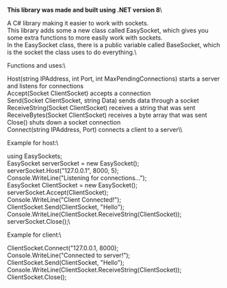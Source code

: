 **This library was made and built using .NET version 8**\\

A C# library making it easier to work with sockets.\
This library adds some a new class called EasySocket, which gives you some extra functions to more easily work with sockets.\
In the EasySocket class, there is a public variable called BaseSocket, which is the socket the class uses to do everything.\\

Functions and uses:\\

Host(string IPAddress, int Port, int MaxPendingConnections) starts a server and listens for connections\
Accept(Socket ClientSocket) accepts a connection\
Send(Socket ClientSocket, string Data) sends data through a socket\
ReceiveString(Socket ClientSocket) receives a string that was sent\
ReceiveBytes(Socket ClientSocket) receives a byte array that was sent\
Close() shuts down a socket connection\
Connect(string IPAddress, Port) connects a client to a server\\\\


Example for host:\\

using EasySockets;\
EasySocket serverSocket = new EasySocket();\
serverSocket.Host("127.0.0.1", 8000, 5);\
Console.WriteLine("Listening for connections...");\
EasySocket ClientSocket = new EasySocket();\
serverSocket.Accept(ClientSocket);\
Console.WriteLine("Client Connected!");\
ClientSocket.Send(ClientSocket, "Hello");\
Console.WriteLine(ClientSocket.ReceiveString(ClientSocket));\
serverSocket.Close();\


Example for client:\\

ClientSocket.Connect("127.0.0.1, 8000);\
Console.WriteLine("Connected to server!");\
ClientSocket.Send(ClientSocket, "Hello");\
Console.WriteLine(ClientSocket.ReceiveString(ClientSocket));\
ClientSocket.Close();
